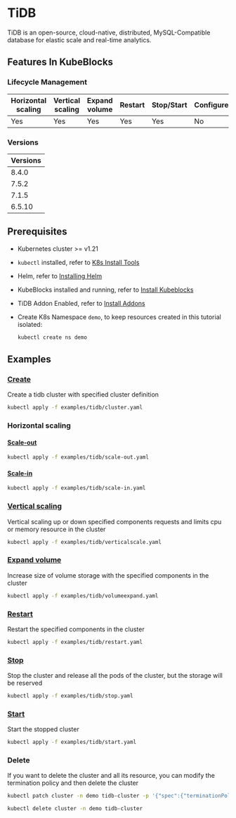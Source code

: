 # TiDB

TiDB is an open-source, cloud-native, distributed, MySQL-Compatible database for elastic scale and real-time analytics.

## Features In KubeBlocks

### Lifecycle Management

| Horizontal<br/>scaling | Vertical <br/>scaling | Expand<br/>volume | Restart   | Stop/Start | Configure | Expose | Switchover |
|------------------------|-----------------------|-------------------|-----------|------------|-----------|--------|------------|
| Yes                    | Yes                   | Yes               | Yes       | Yes        | No       | Yes    | N/A   |

### Versions

| Versions |
|----------|
| 8.4.0  |
| 7.5.2  |
| 7.1.5  |
| 6.5.10 |

## Prerequisites

- Kubernetes cluster >= v1.21
- `kubectl` installed, refer to [K8s Install Tools](https://kubernetes.io/docs/tasks/tools/)
- Helm, refer to [Installing Helm](https://helm.sh/docs/intro/install/)
- KubeBlocks installed and running, refer to [Install Kubeblocks](../docs/prerequisites.md)
- TiDB Addon Enabled, refer to [Install Addons](../docs/install-addon.md)
- Create K8s Namespace `demo`, to keep resources created in this tutorial isolated:

  ```bash
  kubectl create ns demo
  ```

## Examples

### [Create](cluster.yaml)

Create a tidb cluster with specified cluster definition

```bash
kubectl apply -f examples/tidb/cluster.yaml
```

### Horizontal scaling

#### [Scale-out](scale-out.yaml)

```bash
kubectl apply -f examples/tidb/scale-out.yaml
```

#### [Scale-in](scale-in.yaml)

```bash
kubectl apply -f examples/tidb/scale-in.yaml
```

### [Vertical scaling](verticalscale.yaml)

Vertical scaling up or down specified components requests and limits cpu or memory resource in the cluster

```bash
kubectl apply -f examples/tidb/verticalscale.yaml
```

### [Expand volume](volumeexpand.yaml)

Increase size of volume storage with the specified components in the cluster

```bash
kubectl apply -f examples/tidb/volumeexpand.yaml
```

### [Restart](restart.yaml)

Restart the specified components in the cluster

```bash
kubectl apply -f examples/tidb/restart.yaml
```

### [Stop](stop.yaml)

Stop the cluster and release all the pods of the cluster, but the storage will be reserved

```bash
kubectl apply -f examples/tidb/stop.yaml
```

### [Start](start.yaml)

Start the stopped cluster

```bash
kubectl apply -f examples/tidb/start.yaml
```

### Delete

If you want to delete the cluster and all its resource, you can modify the termination policy and then delete the cluster

```bash
kubectl patch cluster -n demo tidb-cluster -p '{"spec":{"terminationPolicy":"WipeOut"}}' --type="merge"

kubectl delete cluster -n demo tidb-cluster
```
